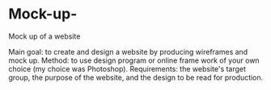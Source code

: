 # Mock-up-
Mock up of a website

Main goal: to create and design a website by producing wireframes and mock up.
Method: to use design program or online frame work of your own choice (my choice was Photoshop).
Requirements: the website's target group, the purpose of the website, and the design to be read for production.
